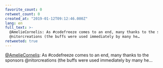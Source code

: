 ```yaml
---
favorite_count: 0
retweet_count: 0
created_at: "2019-01-12T09:12:46.000Z"
lang: en
full_text: >-
  @AmelieCornelis: As #codefreeze comes to an end, many thanks to the sponsors
  @nitorcreations (the buffs were used immediately by many he…
retweeted: true
---
```


[@AmelieCornelis](https://twitter.com/AmelieCornelis): As #codefreeze comes to
an end, many thanks to the sponsors @nitorcreations (the buffs were used
immediately by many he…
